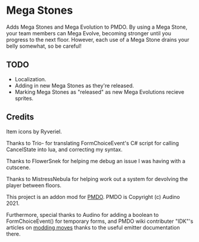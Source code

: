 # Mega Stones
 Adds Mega Stones and Mega Evolution to PMDO. By using a Mega Stone, your team members can Mega Evolve, becoming stronger until you progress to the next floor. However, each use of a Mega Stone drains your belly somewhat, so be careful!

## TODO
 * Localization.
 * Adding in new Mega Stones as they're released.
 * Marking Mega Stones as "released" as new Mega Evolutions recieve sprites.

## Credits
Item icons by Ryveriel.

Thanks to Trio- for translating FormChoiceEvent's C# script for calling CancelState into lua, and correcting my syntax.

Thanks to FlowerSnek for helping me debug an issue I was having with a cutscene.

Thanks to MistressNebula for helping work out a system for devolving the player between floors.

This project is an addon mod for [PMDO](https://github.com/audinowho/PMDODump). PMDO is Copyright (c) Audino 2021.

Furthermore, special thanks to Audino for adding a boolean to FormChoiceEvent() for temporary forms, and PMDO wiki contributer "IDK"'s articles on [modding moves](https://wiki.pmdo.pmdcollab.org/Creating_Moves) thanks to the useful emitter documentation there.
